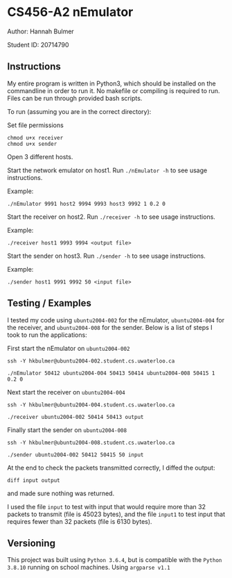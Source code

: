 # CS456-A2 nEmulator

Author: Hannah Bulmer

Student ID: 20714790

## Instructions

My entire program is written in Python3, which should be installed on the commandline in order to run it. No makefile or compiling is required to run. Files can be run through provided bash scripts.

To run (assuming you are in the correct directory):

Set file permissions
```
chmod u+x receiver
chmod u+x sender
```

Open 3 different hosts.

Start the network emulator on host1. Run `./nEmulator -h` to see usage instructions.

Example:
```
./nEmulator 9991 host2 9994 9993 host3 9992 1 0.2 0
```

Start the receiver on host2. Run `./receiver -h` to see usage instructions.

Example:

```
./receiver host1 9993 9994 <output file>
```

Start the sender on host3. Run `./sender -h` to see usage instructions.

Example:

```
./sender host1 9991 9992 50 <input file>
```


## Testing / Examples

I tested my code using `ubuntu2004-002` for the nEmulator, `ubuntu2004-004` for the receiver, and `ubuntu2004-008` for the sender. Below is a list of steps I took to run the applications:

First start the nEmulator on `ubuntu2004-002`
```
ssh -Y hkbulmer@ubuntu2004-002.student.cs.uwaterloo.ca

./nEmulator 50412 ubuntu2004-004 50413 50414 ubuntu2004-008 50415 1 0.2 0
```

Next start the receiver on `ubuntu2004-004`
```
ssh -Y hkbulmer@ubuntu2004-004.student.cs.uwaterloo.ca

./receiver ubuntu2004-002 50414 50413 output
```

Finally start the sender on `ubuntu2004-008`
```
ssh -Y hkbulmer@ubuntu2004-008.student.cs.uwaterloo.ca

./sender ubuntu2004-002 50412 50415 50 input
```

At the end to check the packets transmitted correctly, I diffed the output:

```
diff input output
```

and made sure nothing was returned.

I used the file `input` to test with input that would require more than 32 packets to transmit (file is 45023 bytes), and the file `input1` to test input that requires fewer than 32 packets (file is 6130 bytes).

## Versioning

This project was built using `Python 3.6.4`, but is compatible with the `Python 3.8.10` running on school machines. Using `argparse v1.1`